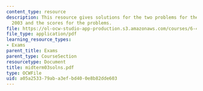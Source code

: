 ```yaml
---
content_type: resource
description: This resource gives solutions for the two problems for the midterm exam
  2003 and the scores for the problems.
file: https://ol-ocw-studio-app-production.s3.amazonaws.com/courses/6-451-principles-of-digital-communication-ii-spring-2005/a05a253379aba3efbd400e8b82dde603_midterm03solns.pdf
file_type: application/pdf
learning_resource_types:
- Exams
parent_title: Exams
parent_type: CourseSection
resourcetype: Document
title: midterm03solns.pdf
type: OCWFile
uid: a05a2533-79ab-a3ef-bd40-0e8b82dde603
---
```

